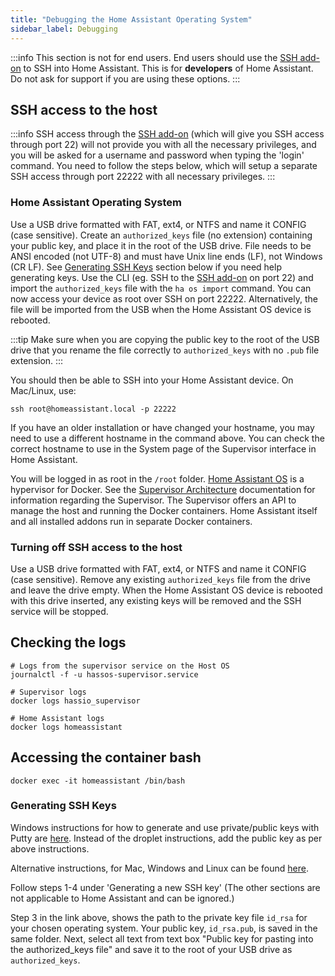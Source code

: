 ```yaml
---
title: "Debugging the Home Assistant Operating System"
sidebar_label: Debugging
---
```


:::info
This section is not for end users. End users should use the [SSH add-on] to SSH into Home Assistant. This is for **developers** of Home Assistant. Do not ask for support if you are using these options.
:::

[SSH add-on]: https://github.com/home-assistant/hassio-addons/tree/master/ssh

## SSH access to the host

:::info
SSH access through the [SSH add-on] (which will give you SSH access through port 22) will not provide you with all the necessary privileges, and you will be asked for a username and password when typing the 'login' command. You need to follow the steps below, which will setup a separate SSH access through port 22222 with all necessary privileges.
:::

### Home Assistant Operating System

Use a USB drive formatted with FAT, ext4, or NTFS and name it CONFIG (case sensitive). Create an `authorized_keys` file (no extension) containing your public key, and place it in the root of the USB drive. File needs to be ANSI encoded (not UTF-8) and must have Unix line ends (LF), not Windows (CR LF). See [Generating SSH Keys](#generating-ssh-keys) section below if you need help generating keys. Use the CLI (eg. SSH to the [SSH add-on] on port 22) and import the `authorized_keys` file with the `ha os import` command. You can now access your device as root over SSH on port 22222. Alternatively, the file will be imported from the USB when the Home Assistant OS device is rebooted.

:::tip
Make sure when you are copying the public key to the root of the USB drive that you rename the file correctly to `authorized_keys` with no `.pub` file extension.
:::

You should then be able to SSH into your Home Assistant device. On Mac/Linux, use:

```shell
ssh root@homeassistant.local -p 22222
```

If you have an older installation or have changed your hostname, you may need to use a different hostname in the command above. You can check the correct hostname to use in the System page of the Supervisor interface in Home Assistant.

You will be logged in as root in the ```/root``` folder. [Home Assistant OS] is a hypervisor for Docker. See the [Supervisor Architecture] documentation for information regarding the Supervisor. The Supervisor offers an API to manage the host and running the Docker containers. Home Assistant itself and all installed addons run in separate Docker containers.

[CLI tasks]: https://www.home-assistant.io/hassio/commandline/
[Home Assistant OS]: https://github.com/home-assistant/operating-system
[Supervisor Architecture]: /architecture_index.md

### Turning off SSH access to the host

Use a USB drive formatted with FAT, ext4, or NTFS and name it CONFIG (case sensitive). Remove any existing `authorized_keys` file from the drive and leave the drive empty. When the Home Assistant OS device is rebooted with this drive inserted, any existing keys will be removed and the SSH service will be stopped.

## Checking the logs

```shell
# Logs from the supervisor service on the Host OS
journalctl -f -u hassos-supervisor.service

# Supervisor logs
docker logs hassio_supervisor

# Home Assistant logs
docker logs homeassistant
```

## Accessing the container bash

```shell
docker exec -it homeassistant /bin/bash
```

[windows-keys]: https://www.digitalocean.com/community/tutorials/how-to-use-ssh-keys-with-putty-on-digitalocean-droplets-windows-users

### Generating SSH Keys

Windows instructions for how to generate and use private/public keys with Putty are [here][windows-keys]. Instead of the droplet instructions, add the public key as per above instructions.

Alternative instructions, for Mac, Windows and Linux can be found [here](https://help.github.com/articles/generating-a-new-ssh-key-and-adding-it-to-the-ssh-agent/#platform-mac).

Follow steps 1-4 under 'Generating a new SSH key' (The other sections are not applicable to Home Assistant and can be ignored.)

Step 3 in the link above, shows the path to the private key file `id_rsa` for your chosen operating system. Your public key, `id_rsa.pub`, is saved in the same folder. Next, select all text from text box "Public key for pasting into the authorized_keys file" and save it to the root of your USB drive as `authorized_keys`.
